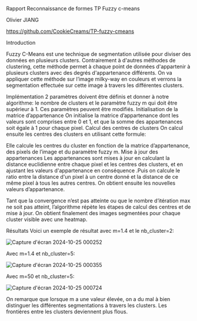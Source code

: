 Rapport Reconnaissance de formes
TP Fuzzy c-means

Olivier JIANG

https://github.com/CookieCreams/TP-fuzzy-cmeans



























Introduction

Fuzzy C-Means est une technique de segmentation utilisée pour diviser des données en plusieurs clusters. Contrairement à d'autres méthodes de clustering, cette méthode permet à chaque point de données d'appartenir à plusieurs clusters avec des degrés d'appartenance différents. On va appliquer cette méthode sur l’image milky-way en couleurs et verrons la segmentation effectuée sur cette image à travers les différentes clusters.

Implémentation
2 paramètres doivent être définis et donner à notre algorithme: le nombre de clusters et le paramètre fuzzy m qui doit être supérieur à 1. Ces paramètres peuvent être modifiés.
Initialisation de la matrice d’appartenance
On initialise la matrice d’appartenance dont les valeurs sont comprises entre 0 et 1, et que la somme des appartenances soit égale à 1 pour chaque pixel.
Calcul des centres de clusters
On calcul ensuite les centres des clusters en utilisant cette formule:


Elle calcule les centres du cluster en fonction de la matrice d’appartenance, des pixels de l’image et du paramètre fuzzy m.
Mise à jour des appartenances
Les appartenances sont mises à jour en calculant la distance euclidienne entre chaque pixel et les centres des clusters, et en ajustant les valeurs d'appartenance en conséquence .Puis on calcule le ratio entre la distance d'un pixel à un centre donné et la distance de ce même pixel à tous les autres centres. On obtient ensuite les nouvelles valeurs d’appartenance. 


Tant que la convergence n’est pas atteinte ou que le nombre d’itération max ne soit pas atteint, l’algorithme répète les étapes de calcul des centres et de mise à jour.
On obtient finalement des images segmentées pour chaque cluster visible avec une heatmap.

Résultats
Voici un exemple de résultat avec m=1.4 et le nb_cluster=2:

![Capture d'écran 2024-10-25 000252](https://github.com/user-attachments/assets/85a6d5ff-a53c-470e-af06-5fb1791767b6)


Avec m=1.4 et nb_cluster=5:

![Capture d'écran 2024-10-25 000355](https://github.com/user-attachments/assets/506ba615-ea3e-4678-a00c-48e37b418d86)


Avec m=50 et nb_cluster=5:

![Capture d'écran 2024-10-25 000724](https://github.com/user-attachments/assets/0c4ff144-9e2f-419f-83cb-9fe80f56e0c0)


On remarque que lorsque m a une valeur élevée, on a du mal à bien distinguer les différentes segmentations à travers les clusters. Les frontières entre les clusters deviennent plus flous.
